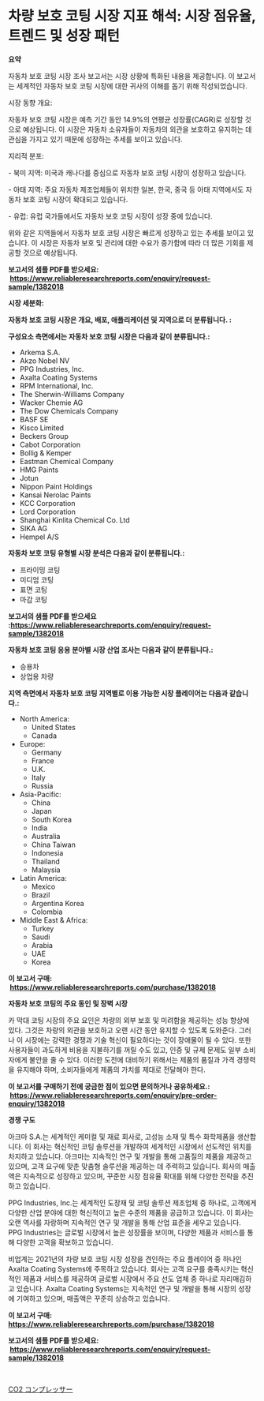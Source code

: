 <p><h1>차량 보호 코팅 시장 지표 해석: 시장 점유율, 트렌드 및 성장 패턴</h1></p><p><strong>요약</strong></p>
<p><p>자동차 보호 코팅 시장 조사 보고서는 시장 상황에 특화된 내용을 제공합니다. 이 보고서는 세계적인 자동차 보호 코팅 시장에 대한 귀사의 이해를 돕기 위해 작성되었습니다.</p><p>시장 동향 개요:</p><p>자동차 보호 코팅 시장은 예측 기간 동안 14.9%의 연평균 성장률(CAGR)로 성장할 것으로 예상됩니다. 이 시장은 자동차 소유자들이 자동차의 외관을 보호하고 유지하는 데 관심을 가지고 있기 때문에 성장하는 추세를 보이고 있습니다.</p><p>지리적 분포:</p><p>- 북미 지역: 미국과 캐나다를 중심으로 자동차 보호 코팅 시장이 성장하고 있습니다. </p><p>- 아태 지역: 주요 자동차 제조업체들이 위치한 일본, 한국, 중국 등 아태 지역에서도 자동차 보호 코팅 시장이 확대되고 있습니다. </p><p>- 유럽: 유럽 국가들에서도 자동차 보호 코팅 시장이 성장 중에 있습니다.</p><p>위와 같은 지역들에서 자동차 보호 코팅 시장은 빠르게 성장하고 있는 추세를 보이고 있습니다. 이 시장은 자동차 보호 및 관리에 대한 수요가 증가함에 따라 더 많은 기회를 제공할 것으로 예상됩니다.</p></p>
<p><strong>보고서의 샘플 PDF를 받으세요: &nbsp;<a href="https://www.reliableresearchreports.com/enquiry/request-sample/1382018">https://www.reliableresearchreports.com/enquiry/request-sample/1382018</a></strong></p>
<p><strong>시장 세분화:</strong></p>
<p><strong> 자동차 보호 코팅 시장은 개요, 배포, 애플리케이션 및 지역으로 더 분류됩니다. :</strong></p>
<p><strong>구성요소 측면에서는 자동차 보호 코팅 시장은 다음과 같이 분류됩니다.:</strong></p>
<p><ul><li>Arkema S.A.</li><li>Akzo Nobel NV</li><li>PPG Industries, Inc.</li><li>Axalta Coating Systems</li><li>RPM International, Inc.</li><li>The Sherwin-Williams Company</li><li>Wacker Chemie AG</li><li>The Dow Chemicals Company</li><li>BASF SE</li><li>Kisco Limited</li><li>Beckers Group</li><li>Cabot Corporation</li><li>Bollig & Kemper</li><li>Eastman Chemical Company</li><li>HMG Paints</li><li>Jotun</li><li>Nippon Paint Holdings</li><li>Kansai Nerolac Paints</li><li>KCC Corporation</li><li>Lord Corporation</li><li>Shanghai Kinlita Chemical Co. Ltd</li><li>SIKA AG</li><li>Hempel A/S</li></ul></p>
<p><strong> 자동차 보호 코팅 유형별 시장 분석은 다음과 같이 분류됩니다.:</strong></p>
<p><ul><li>프라이밍 코팅</li><li>미디엄 코팅</li><li>표면 코팅</li><li>마감 코팅</li></ul></p>
<p><strong>보고서의 샘플 PDF를 받으세요 :<a href="https://www.reliableresearchreports.com/enquiry/request-sample/1382018">https://www.reliableresearchreports.com/enquiry/request-sample/1382018</a></strong></p>
<p><strong> 자동차 보호 코팅 응용 분야별 시장 산업 조사는 다음과 같이 분류됩니다.:</strong></p>
<p><ul><li>승용차</li><li>상업용 차량</li></ul></p>
<p><strong>지역 측면에서 자동차 보호 코팅 지역별로 이용 가능한 시장 플레이어는 다음과 같습니다.:</strong></p>
<p><ul>
    <li>
        North America:
        <ul>
            <li>United States</li>
            <li>Canada</li>
        </ul>
    </li>
    <li>
        Europe:
        <ul>
            <li>Germany</li>
            <li>France</li>
            <li>U.K.</li>
            <li>Italy</li>
            <li>Russia</li>
        </ul>
    </li>
    <li>
        Asia-Pacific:
        <ul>
            <li>China</li>
            <li>Japan</li>
            <li>South Korea</li>
            <li>India</li>
            <li>Australia</li>
            <li>China Taiwan</li>
            <li>Indonesia</li>
            <li>Thailand</li>
            <li>Malaysia</li>
        </ul>
    </li>
    <li>
        Latin America:
        <ul>
            <li>Mexico</li>
            <li>Brazil</li>
            <li>Argentina Korea</li>
            <li>Colombia</li>
        </ul>
    </li>
    <li>
        Middle East & Africa:
        <ul>
            <li>Turkey</li>
            <li>Saudi</li>
            <li>Arabia</li>
            <li>UAE</li>
            <li>Korea</li>
        </ul>
    </li>
    </ul></p>
<p><strong>이 보고서 구매: &nbsp;<a href="https://www.reliableresearchreports.com/purchase/1382018">https://www.reliableresearchreports.com/purchase/1382018</a></strong></p>
<p><strong>자동차 보호 코팅의 주요 동인 및 장벽 시장</strong></p>
<p><p>카 막대 코팅 시장의 주요 요인은 차량의 외부 보호 및 미려함을 제공하는 성능 향상에 있다. 그것은 차량의 외관을 보호하고 오랜 시간 동안 유지할 수 있도록 도와준다. 그러나 이 시장에는 강력한 경쟁과 기술 혁신이 필요하다는 것이 장애물이 될 수 있다. 또한 사용자들이 과도하게 비용을 지불하기를 꺼릴 수도 있고, 인증 및 규제 문제도 일부 소비자에게 불안을 줄 수 있다. 이러한 도전에 대비하기 위해서는 제품의 품질과 가격 경쟁력을 유지해야 하며, 소비자들에게 제품의 가치를 제대로 전달해야 한다.</p></p>
<p><strong>이 보고서를 구매하기 전에 궁금한 점이 있으면 문의하거나 공유하세요.: &nbsp;<a href="https://www.reliableresearchreports.com/enquiry/pre-order-enquiry/1382018">https://www.reliableresearchreports.com/enquiry/pre-order-enquiry/1382018</a></strong></p>
<p><strong>경쟁 구도</strong></p>
<p><p>아크마 S.A.는 세계적인 케미컬 및 재료 회사로, 고성능 소재 및 특수 화학제품을 생산합니다. 이 회사는 혁신적인 코팅 솔루션을 개발하여 세계적인 시장에서 선도적인 위치를 차지하고 있습니다. 아크마는 지속적인 연구 및 개발을 통해 고품질의 제품을 제공하고 있으며, 고객 요구에 맞춘 맞춤형 솔루션을 제공하는 데 주력하고 있습니다. 회사의 매출액은 지속적으로 성장하고 있으며, 꾸준한 시장 점유율 확대를 위해 다양한 전략을 추진하고 있습니다.</p><p>PPG Industries, Inc.는 세계적인 도장재 및 코팅 솔루션 제조업체 중 하나로, 고객에게 다양한 산업 분야에 대한 혁신적이고 높은 수준의 제품을 공급하고 있습니다. 이 회사는 오랜 역사를 자랑하며 지속적인 연구 및 개발을 통해 산업 표준을 세우고 있습니다. PPG Industries는 글로벌 시장에서 높은 성장률을 보이며, 다양한 제품과 서비스를 통해 다양한 고객을 확보하고 있습니다.</p><p>비업계는 2021년의 차량 보호 코팅 시장 성장을 견인하는 주요 플레이어 중 하나인 Axalta Coating Systems에 주목하고 있습니다. 회사는 고객 요구를 충족시키는 혁신적인 제품과 서비스를 제공하여 글로벌 시장에서 주요 선도 업체 중 하나로 자리매김하고 있습니다. Axalta Coating Systems는 지속적인 연구 및 개발을 통해 시장의 성장에 기여하고 있으며, 매출액은 꾸준히 상승하고 있습니다.</p></p>
<p><strong>이 보고서 구매: &nbsp; <a href="https://www.reliableresearchreports.com/purchase/1382018">https://www.reliableresearchreports.com/purchase/1382018</a></strong></p>
<p><strong>보고서의 샘플 PDF를 받으세요: &nbsp;<a href="https://www.reliableresearchreports.com/enquiry/request-sample/1382018">https://www.reliableresearchreports.com/enquiry/request-sample/1382018</a></strong><strong></strong></p>
<p>&nbsp;</p>
<p><p><a href="https://github.com/lily-u-genius/Market-Research-Report-List-1/blob/main/650582013117.md">CO2 コンプレッサー</a></p></p>